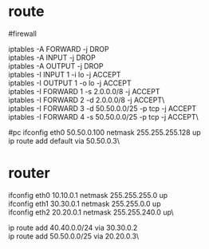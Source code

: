 # route

#firewall

iptables -A FORWARD -j DROP\
iptables -A INPUT -j DROP\
iptables -A OUTPUT -j DROP\
iptables -I INPUT 1 -i lo -j ACCEPT\
iptables -I OUTPUT 1 -o lo -j ACCEPT\
iptables -I FORWARD 1 -s 2.0.0.0/8 -j ACCEPT\
iptables -I FORWARD 2 -d 2.0.0.0/8 -j ACCEPT\	
iptables -I FORWARD 3 -d 50.50.0.0/25 -p tcp -j ACCEPT\
iptables -I FORWARD 4 -s 50.50.0.0/25 -p tcp -j ACCEPT\

#pc
ifconfig eth0 50.50.0.100 netmask 255.255.255.128 up\
ip route add default via 50.50.0.3\

# router
ifconfig eth0 10.10.0.1 netmask 255.255.255.0 up\
ifconfig eth1 30.30.0.1 netmask 255.255.0.0 up\
ifconfig eth2 20.20.0.1 netmask 255.255.240.0 up\

ip route add 40.40.0.0/24 via 30.30.0.2\
ip route add 50.50.0.0/25 via 20.20.0.3\
